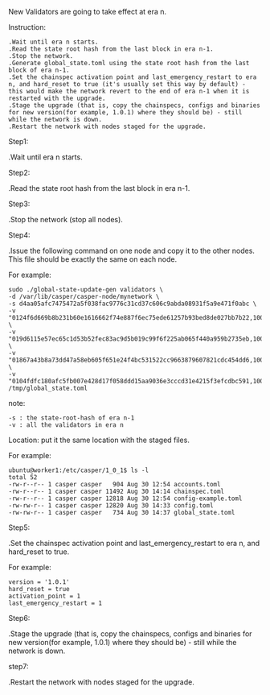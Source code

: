 New Validators are going to take effect at era n.

Instruction:

```
.Wait until era n starts.
.Read the state root hash from the last block in era n-1.
.Stop the network.
.Generate global_state.toml using the state root hash from the last block of era n-1.
.Set the chainspec activation point and last_emergency_restart to era n, and hard_reset to true (it's usually set this way by default) - this would make the network revert to the end of era n-1 when it is restarted with the upgrade.
.Stage the upgrade (that is, copy the chainspecs, configs and binaries for new version(for example, 1.0.1) where they should be) - still while the network is down.
.Restart the network with nodes staged for the upgrade.
```
Step1:

.Wait until era n starts.

Step2:

.Read the state root hash from the last block in era n-1.

Step3:

.Stop the network (stop all nodes).

Step4: 

.Issue the following command on one node and copy it to the other nodes. This file should be exactly the same on each node.

For example:
```
sudo ./global-state-update-gen validators \
-d /var/lib/casper/casper-node/mynetwork \
-s d4aa05afc7475472a5f038fac9776c31cd37c606c9abda08931f5a9e471f0abc \
-v "0124f6d669b8b231b60e1616662f74e887f6ec75ede61257b93bed8de027bb7b22,1000000000000001" \
-v "019d6115e57ec65c1d53b52fec83ac9d5b019c99f6f225ab065f440a959b2735eb,1000000000000002" \
-v "01867a43b8a73dd47a58eb605f651e24f4bc531522cc9663879607821cdc454dd6,1000000000000003" \
-v "0104fdfc180afc5fb007e428d17f058ddd15aa9036e3cccd31e4215f3efcdbc591,1000000000000004"> /tmp/global_state.toml
```

note:

```
-s : the state-root-hash of era n-1
-v : all the validators in era n
```

Location: put it the same location with the staged files.

For example:
```
ubuntu@worker1:/etc/casper/1_0_1$ ls -l
total 52
-rw-r--r-- 1 casper casper   904 Aug 30 12:54 accounts.toml
-rw-r--r-- 1 casper casper 11492 Aug 30 14:14 chainspec.toml
-rw-r--r-- 1 casper casper 12818 Aug 30 12:54 config-example.toml
-rw-rw-r-- 1 casper casper 12820 Aug 30 14:33 config.toml
-rw-rw-r-- 1 casper casper   734 Aug 30 14:37 global_state.toml
```

Step5:

.Set the chainspec activation point and last_emergency_restart to era n, and hard_reset to true.

For example:
```
version = '1.0.1'
hard_reset = true
activation_point = 1
last_emergency_restart = 1
```

Step6:

.Stage the upgrade (that is, copy the chainspecs, configs and binaries for new version(for example, 1.0.1) where they should be) - still while the network is down.


step7: 

.Restart the network with nodes staged for the upgrade.